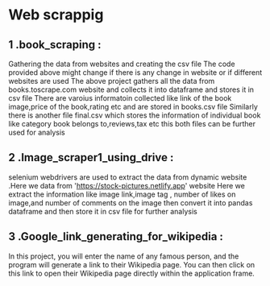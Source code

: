 # Web scrappig 
## 1 .book_scraping : 
Gathering the data from websites and creating the csv file
The code provided above might change if there is any change in website or if different websites are used
The above project gathers all the data from books.toscrape.com website and collects it into dataframe and stores it in csv file
There are varoius informatoin collected like link of the book image,price of the book,rating etc and are stored in books.csv file
Similarly there is another file final.csv which stores the information of individual book like category book belongs to,reviews,tax etc
this both files can be further used for analysis <br>


## 2 .Image_scraper1_using_drive : 
selenium webdrivers are used to extract the data from dynamic website .Here we data from 'https://stock-pictures.netlify.app' website
Here we extract the information like image link,image tag , number of likes on image,and number of comments on the image then convert it into pandas
dataframe and then store it in csv file for further analysis

## 3 .Google_link_generating_for_wikipedia :
In this project, you will enter the name of any famous person, and the program will generate a link to their Wikipedia page. You can then click on this link to open their Wikipedia page directly within the application frame.

